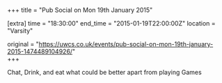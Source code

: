 +++
title = "Pub Social on Mon 19th January 2015"

[extra]
time = "18:30:00"
end_time = "2015-01-19T22:00:00Z"
location = "Varsity"

original = "https://uwcs.co.uk/events/pub-social-on-mon-19th-january-2015-1474489104926/"    
+++

Chat, Drink, and eat what could be better apart from playing Games

